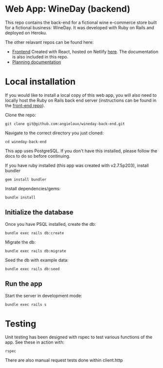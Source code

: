 # Web App: WineDay (backend)

This repo contains the back-end for a fictional wine e-commerce store built for a fictional business: WineDay. It was developed with Ruby on Rails and deployed on Heroku.

The other relavant repos can be found here:

- [Frontend](https://github.com/angieloux/wineday-front-end) Created with React, hosted on Netlify [here](https://wineday.netlify.app/). The documentation is also included in this repo. 
- [Planning documentation](https://github.com/angieloux/wineday-docs) 

# Local installation

If you would like to install a local copy of this web app, you will also need to locally host the Ruby on Rails back end server (instructions can be found in the [front-end repo](https://github.com/angieloux/wineday-front-end)).

Clone the repo:

    git clone git@github.com:angieloux/wineday-back-end.git

Navigate to the correct directory you just cloned:

    cd wineday-back-end

This app uses PostgreSQL. If you don't have this installed, please follow the docs to do so before continuing.

If you have ruby installed (this app was created with v2.7.5p203), install bundler

    gem install bundler

Install dependencies/gems:

    bundle install

## Initialize the database

Once you have PSQL installed, create the db:

    bundle exec rails db:create

Migrate the db:

    bundle exec rails db:migrate

Seed the db with example data:

    bundle exec rails db:seed

## Run the app

Start the server in development mode:

    bundle exec rails s

# Testing

Unit testing has been designed with rspec to test various functions of the app. See these in action with:

    rspec

There are also manual request tests done within client.http
